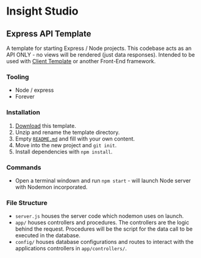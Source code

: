 # Insight Studio

## Express API Template

A template for starting Express / Node projects. This codebase acts as an API ONLY - no views will be rendered (just data responses). Intended to be used with [Client Template](http://10.25.34.113:4700/bberzellini/client-template) or another Front-End framework.

### Tooling
-   Node / express
-   Forever

### Installation

1.  [Download](../../archive/master.zip) this template.
1.  Unzip and rename the template directory.
1.  Empty [`README.md`](README.md) and fill with your own content.
1.  Move into the new project and `git init`.
1.  Install dependencies with `npm install`.

### Commands
-   Open a terminal windown and run `npm start` - will launch Node server with Nodemon incorporated.

### File Structure

-   `server.js` houses the server code which nodemon uses on launch.
-   `app/` houses controllers and procedures. The controllers are the logic behind the request. Procedures will be the script for the data call to be executed in the database.
-   `config/` houses database configurations and routes to interact with the applications controllers in `app/controllers/`.
